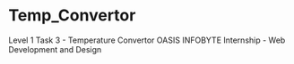# Temp_Convertor

Level 1 Task 3 - Temperature Convertor
OASIS INFOBYTE Internship - Web Development and Design
